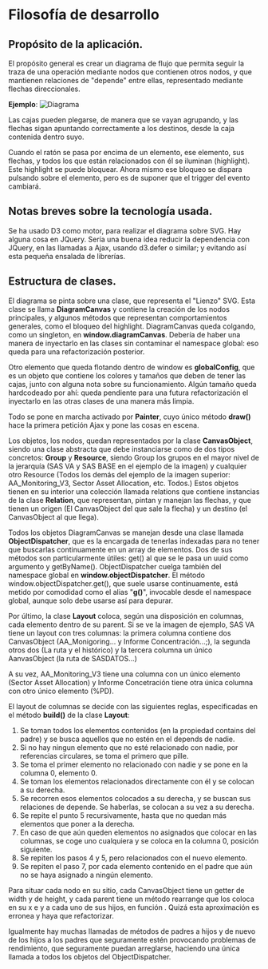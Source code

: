 # Filosofía de desarrollo

## Propósito de la aplicación.

El propósito general es crear un diagrama de flujo que permita seguir la traza de una operación mediante nodos que contienen otros nodos, y que mantienen relaciones de "depende" entre ellas, representado mediante flechas direccionales.

**Ejemplo**:
![Diagrama](../../imgs/doc/diagrama.png "Diagrama")

Las cajas pueden plegarse, de manera que se vayan agrupando, y las flechas sigan apuntando correctamente a los destinos, desde la caja contenida dentro suyo.

Cuando el ratón se pasa por encima de un elemento, ese elemento, sus flechas, y todos los que están relacionados con él se iluminan (highlight). Este highlight se puede bloquear. Ahora mismo ese bloqueo se dispara pulsando sobre el elemento, pero es de suponer que el trigger del evento cambiará.

## Notas breves sobre la tecnología usada.

Se ha usado D3 como motor, para realizar el diagrama sobre SVG. Hay alguna cosa en JQuery. Sería una buena idea reducir la dependencia con JQuery, en las llamadas a Ajax, usando d3.defer o similar; y evitando así esta pequeña ensalada de librerías.

## Estructura de clases.

El diagrama se pinta sobre una clase, que representa el "Lienzo" SVG. Esta clase se llama **DiagramCanvas** y contiene la creación de los nodos principales, y algunos métodos que representan comportamientos generales, como el bloqueo del highlight. DiagramCanvas queda colgando, como un singleton, en **window.diagramCanvas**. Debería de haber una manera de inyectarlo en las clases sin contaminar el namespace global: eso queda para una refactorización posterior.

Otro elemento que queda flotando dentro de window es **globalConfig**, que es un objeto que contiene los colores y tamaños que deben de tener las cajas, junto con alguna nota sobre su funcionamiento. Algún tamaño queda hardcodeado por ahí: queda pendiente para una futura refactorización el inyectarlo en las otras clases de una manera más limpia.

Todo se pone en marcha activado por **Painter**, cuyo único método **draw()** hace la primera petición Ajax y pone las cosas en escena.

Los objetos, los nodos, quedan representados por la clase **CanvasObject**, siendo una clase abstracta que debe instanciarse como de dos tipos concretos: **Group** y **Resource**, siendo Group los grupos en el mayor nivel de la jerarquía (SAS VA y SAS BASE en el ejemplo de la imagen) y cualquier otro Resource (Todos los demás del ejemplo de la imagen superior: AA_Monitoring_V3, Sector Asset Allocation, etc. Todos.) Estos objetos tienen en su interior una colección llamada relations que contiene instancias de la clase **Relation**, que representan, pintan y manejan las flechas, y que tienen un origen (El CanvasObject del que sale la flecha) y un destino (el CanvasObject al que llega).

Todos los objetos DiagramCanvas se manejan desde una clase llamada **ObjectDispatcher**, que es la encargada de tenerlas indexadas para no tener que buscarlas continuamente en un array de elementos. Dos de sus métodos son particularmente útiles: get() al que se le pasa un uuid como argumento y getByName(). ObjectDispatcher cuelga también del namespace global en **window.objectDispatcher**. El método window.objectDispatcher.get(), que suele usarse continuamente, está metido por comodidad como el alias "**g()**", invocable desde el namespace global, aunque solo debe usarse así para depurar.

Por último, la clase **Layout** coloca, según una disposición en columnas, cada elemento dentro de su parent. Si se ve la imagen de ejemplo, SAS VA tiene un layout con tres columnas: la primera columna contiene dos CanvasObject (AA_Monigoring... y Informe Concentración...;), la segunda otros dos (La ruta y el histórico) y la tercera columna un único AanvasObject (la ruta de SASDATOS...)

A su vez, AA_Monitoring_V3 tiene una columna con un único elemento (Sector Asset Allocation) y Informe Concetración tiene otra única columna con otro único elemento (%PD).

El layout de columnas se decide con las siguientes reglas, especificadas en el método **build()** de la clase **Layout**:

1.  Se toman todos los elementos contenidos (en la propiedad contains del padre) y se busca aquellos que no estén en el depends de nadie.
2.  Si no hay ningun elemento que no esté relacionado con nadie, por referencias circulares, se toma el primero que pille.
3.  Se toma el primer elemento no relacionado con nadie y se pone en la columna 0, elemento 0.
4.  Se toman los elementos relacionados directamente con él y se colocan a su derecha.
5.  Se recorren esos elementos colocados a su derecha, y se buscan sus relaciones de depende. Se haberlas, se colocan a su vez a su derecha.
6.  Se repite el punto 5 recursivamente, hasta que no quedan más elementos que poner a la derecha.
7.  En caso de que aún queden elementos no asignados que colocar en las columnas, se coge uno cualquiera y se coloca en la columna 0, posición siguiente.
8.  Se repiten los pasos 4 y 5, pero relacionados con el nuevo elemento.
9.  Se repiten el paso 7, por cada elemento contenido en el padre que aún no se haya asignado a ningún elemento.

Para situar cada nodo en su sitio, cada CanvasObject tiene un getter de width y de height, y cada parent tiene un método rearrange que los coloca en su x e y a cada uno de sus hijos, en función . Quizá esta aproximación es erronea y haya que refactorizar.

Igualmente hay muchas llamadas de métodos de padres a hijos y de nuevo de los hijos a los padres que seguramente estén provocando problemas de rendimiento, que seguramente puedan arreglarse, haciendo una única llamada a todos los objetos del ObjectDispatcher.
